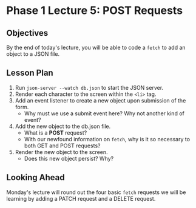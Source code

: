 # Phase 1 Lecture 5: POST Requests

## Objectives

By the end of today's lecture, you will be able to code a `fetch` to add an object to a JSON file.

## Lesson Plan

1. Run `json-server --watch db.json` to start the JSON server.
2. Render each character to the screen within the `<li>` tag.
3. Add an event listener to create a new object upon submission of the form.
    - Why must we use a submit event here? Why not another kind of event?
4. Add the new object to the db.json file.
    - What is a **POST** request?
    - With our newfound information on `fetch`, why is it so necessary to both GET and POST requests?
5. Render the new object to the screen.
    - Does this new object persist? Why?

## Looking Ahead

Monday's lecture will round out the four basic `fetch` requests we will be learning by adding a PATCH request and a DELETE request.